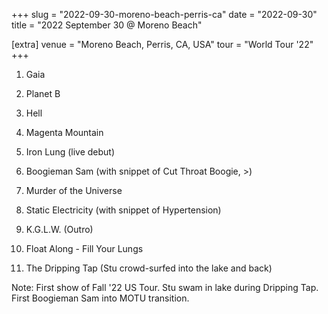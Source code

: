 +++
slug = "2022-09-30-moreno-beach-perris-ca"
date = "2022-09-30"
title = "2022 September 30 @ Moreno Beach"

[extra]
venue = "Moreno Beach, Perris, CA, USA"
tour = "World Tour '22"
+++


 1. Gaia

 2. Planet B

 3. Hell

 4. Magenta Mountain

 5. Iron Lung
    (live debut)

 6. Boogieman Sam
    (with snippet of Cut Throat Boogie, >)

 7. Murder of the Universe

 8. Static Electricity
    (with snippet of Hypertension)

 9. K.G.L.W.
    (Outro)

10. Float Along - Fill Your Lungs

11. The Dripping Tap
    (Stu crowd-surfed into the lake and back)


Note: First show of Fall '22 US Tour. Stu swam in lake during Dripping
Tap. First Boogieman Sam into MOTU transition.
